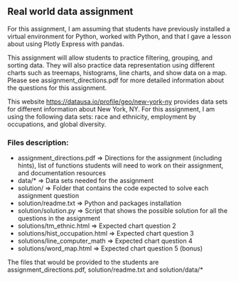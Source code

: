 ## Real world data assignment

For this assignment, I am assuming that students have previously installed a virtual environment for Python, worked with Python, and that I gave a lesson about using Plotly Express with pandas.

This assignment will allow students to practice filtering, grouping, and sorting data. They will also practice data representation using different charts such as treemaps, histograms, line charts, and show data on a map. Please see assignment_directions.pdf for more detailed information about the questions for this assignment.

This website https://datausa.io/profile/geo/new-york-ny provides data sets for different information about New York, NY. For this assignment, I am using the following data sets:
race and ethnicity, employment by occupations, and global diversity.


### Files description:

+ assignment_directions.pdf => Directions for the assignment (including hints), list of functions students will need to work on their assignment, and documentation resources
+ data/* => Data sets needed for the assignment
+ solution/ => Folder that contains the code expected to solve each assignment question
+ solution/readme.txt => Python and packages installation
+ solution/solution.py => Script that shows the possible solution for all the questions in the assignment
+ solutions/tm_ethnic.html => Expected chart question 2
+ solutions/hist_occupation.html => Expected chart question 3
+ solutions/line_computer_math => Expected chart question 4
+ solutions/word_map.html => Expected chart question 5 (bonus)

The files that would be provided to the students are assignment_directions.pdf, solution/readme.txt and solution/data/*
